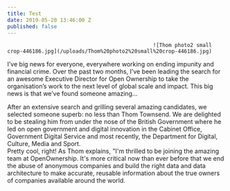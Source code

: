 ```yaml
---
title: Test
date: 2019-05-20 13:46:00 Z
published: false
---
```


                                                   ![Thom photo2 small crop-446186.jpg](/uploads/Thom%20photo2%20small%20crop-446186.jpg)

I’ve big news for everyone, everywhere working on ending impunity and financial crime.
Over the past two months, I’ve been leading the search for an awesome Executive Director for Open Ownership to take the organisation’s work to the next level of global scale and impact. This big news is that we’ve found someone amazing...

After an extensive search and grilling several amazing candidates, we selected someone superb: no less than Thom Townsend. We are delighted to be stealing him from under the nose of the British Government where he led on open government and digital innovation in the Cabinet Office, Government Digital Service and most recently, the Department for Digital, Culture, Media and Sport.\
Pretty cool, right!
As Thom explains, "I'm thrilled to be joining the amazing team at OpenOwnership. It's more critical now than ever before that we end the abuse of anonymous companies and build the right data and data architecture to make accurate, reusable information about the true owners of companies available around the world.